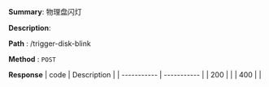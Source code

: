 **Summary**: 物理盘闪灯

**Description**:

**Path** : /trigger-disk-blink

**Method** : `POST`

**Response**
| code      | Description |
| ----------- | ----------- |
|  200   |       |
|  400   |       |

